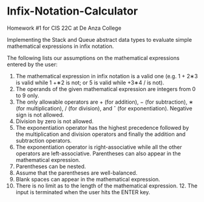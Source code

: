 # Infix-Notation-Calculator

Homework #1 for CIS 22C at De Anza College

Implementing the Stack and Queue abstract data types to evaluate simple mathematical expressions in infix notation.

The following lists our assumptions on the mathematical expressions entered by the user:

1. The mathematical expression in infix notation is a valid one (e.g. 1 + 2∗3 is valid while 1 +∗2 is not; or 5 is valid while +3∗4 / is not).
2. The operands of the given mathematical expression are integers from 0 to 9 only.
3. The only allowable operators are + (for addition), − (for subtraction), ∗ (for multiplication), / (for division), and ˆ (for exponentiation). Negative sign is not allowed.
4. Division by zero is not allowed.
5. The exponentiation operator has the highest precedence followed by the multiplication and division operators and finally the addition and subtraction operators.
6. The exponentiation operator is right-associative while all the other operators are left-associative. Parentheses can also appear in the mathematical expression.
8. Parentheses can be nested.
9. Assume that the parentheses are well-balanced.
10. Blank spaces can appear in the mathematical expression.
11. There is no limit as to the length of the mathematical expression. 12. The input is terminated when the user hits the ENTER key.
